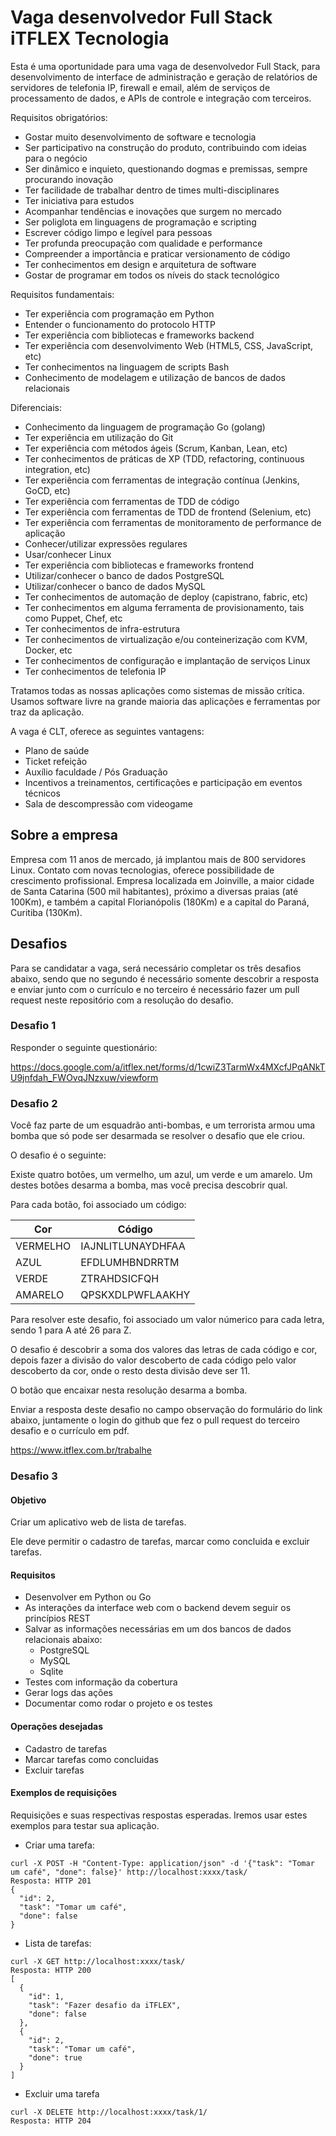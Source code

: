# Vaga desenvolvedor Full Stack iTFLEX Tecnologia

Esta é uma oportunidade para uma vaga de desenvolvedor Full Stack,
para desenvolvimento de interface de administração e geração de relatórios
de servidores de telefonia IP, firewall e email, além de serviços
de processamento de dados, e APIs de controle e integração com terceiros.

Requisitos obrigatórios:
- Gostar muito desenvolvimento de software e tecnologia
- Ser participativo na construção do produto, contribuindo com ideias para o negócio
- Ser dinâmico e inquieto, questionando dogmas e premissas, sempre procurando inovação
- Ter facilidade de trabalhar dentro de times multi-disciplinares
- Ter iniciativa para estudos
- Acompanhar tendências e inovações que surgem no mercado
- Ser poliglota em linguagens de programação e scripting
- Escrever código limpo e legível para pessoas
- Ter profunda preocupação com qualidade e performance
- Compreender a importância e praticar versionamento de código
- Ter conhecimentos em design e arquitetura de software
- Gostar de programar em todos os níveis do stack tecnológico

Requisitos fundamentais:
- Ter experiência com programação em Python
- Entender o funcionamento do protocolo HTTP
- Ter experiência com bibliotecas e frameworks backend
- Ter experiência com desenvolvimento Web (HTML5, CSS, JavaScript, etc)
- Ter conhecimentos na linguagem de scripts Bash
- Conhecimento de modelagem e utilização de bancos de dados relacionais

Diferenciais:
- Conhecimento da linguagem de programação Go (golang)
- Ter experiência em utilização do Git
- Ter experiência com métodos ágeis (Scrum, Kanban, Lean, etc)
- Ter conhecimentos de práticas de XP (TDD, refactoring, continuous integration, etc)
- Ter experiência com ferramentas de integração contínua (Jenkins, GoCD, etc)
- Ter experiência com ferramentas de TDD de código
- Ter experiência com ferramentas de TDD de frontend (Selenium, etc)
- Ter experiência com ferramentas de monitoramento de performance de aplicação
- Conhecer/utilizar expressões regulares
- Usar/conhecer Linux
- Ter experiência com bibliotecas e frameworks frontend
- Utilizar/conhecer o banco de dados PostgreSQL
- Utilizar/conhecer o banco de dados MySQL
- Ter conhecimentos de automação de deploy (capistrano, fabric, etc)
- Ter conhecimentos em alguma ferramenta de provisionamento, tais como Puppet, Chef, etc
- Ter conhecimentos de infra-estrutura
- Ter conhecimentos de virtualização e/ou conteinerização com KVM, Docker, etc
- Ter conhecimentos de configuração e implantação de serviços Linux
- Ter conhecimentos de telefonia IP

Tratamos todas as nossas aplicações como sistemas de missão crítica.
Usamos software livre na grande maioria das aplicações e ferramentas por traz da aplicação.

A vaga é CLT, oferece as seguintes vantagens:
- Plano de saúde
- Ticket refeição
- Auxílio faculdade / Pós Graduação
- Incentivos a treinamentos, certificações e participação em eventos técnicos
- Sala de descompressão com videogame

## Sobre a empresa

Empresa com 11 anos de mercado, já implantou mais de 800 servidores Linux.
Contato com novas tecnologias, oferece possibilidade de crescimento profissional.
Empresa localizada em Joinville, a maior cidade de Santa Catarina (500 mil habitantes),
próximo a diversas praias (até 100Km), e também a capital Florianópolis (180Km) e a
capital do Paraná, Curitiba (130Km).

## Desafios

Para se candidatar a vaga, será necessário completar os três
desafios abaixo, sendo que no segundo é necessário somente descobrir
a resposta e enviar junto com o currículo e no terceiro é necessário
fazer um pull request neste repositório com a resolução do desafio.

### Desafio 1

Responder o seguinte questionário:

https://docs.google.com/a/itflex.net/forms/d/1cwiZ3TarmWx4MXcfJPqANkTU9jnfdah_FWOvqJNzxuw/viewform

### Desafio 2

Você faz parte de um esquadrão anti-bombas, e um terrorista
armou uma bomba que só pode ser desarmada se resolver o desafio que ele criou.

O desafio é o seguinte:

Existe quatro botões, um vermelho, um azul, um verde e um amarelo.
Um destes botões desarma a bomba, mas você precisa descobrir qual.

Para cada botão, foi associado um código:

| Cor        | Código             |
| ---------- | ------------------ |
| VERMELHO   | IAJNLITLUNAYDHFAA  |
| AZUL       | EFDLUMHBNDRRTM     |
| VERDE      | ZTRAHDSICFQH       |
| AMARELO    | QPSKXDLPWFLAAKHY   |

Para resolver este desafio, foi associado um valor númerico para cada letra,
sendo 1 para A até 26 para Z.

O desafio é descobrir a soma dos valores das letras de cada código e cor,
depois fazer a divisão do valor descoberto de cada código pelo valor descoberto da cor,
onde o resto desta divisão deve ser 11.

O botão que encaixar nesta resolução desarma a bomba.

Enviar a resposta deste desafio no campo observação do formulário do link abaixo,
juntamente o login do github que fez o pull request do terceiro desafio e
o currículo em pdf.

https://www.itflex.com.br/trabalhe

### Desafio 3

#### Objetivo
Criar um aplicativo web de lista de tarefas.

Ele deve permitir o cadastro de tarefas,
marcar como concluida e excluir tarefas.

#### Requisitos
- Desenvolver em Python ou Go
- As interações da interface web com o backend devem seguir os princípios REST
- Salvar as informações necessárias em um dos bancos de dados relacionais abaixo:
  - PostgreSQL
  - MySQL
  - Sqlite
- Testes com informação da cobertura
- Gerar logs das ações
- Documentar como rodar o projeto e os testes

#### Operações desejadas
- Cadastro de tarefas
- Marcar tarefas como concluidas
- Excluir tarefas

#### Exemplos de requisições
Requisições e suas respectivas respostas esperadas. Iremos usar estes exemplos para testar sua aplicação.

- Criar uma tarefa:
```
curl -X POST -H "Content-Type: application/json" -d '{"task": "Tomar um café", "done": false}' http://localhost:xxxx/task/
Resposta: HTTP 201
{
  "id": 2,
  "task": "Tomar um café",
  "done": false
}
```

- Lista de tarefas:
```
curl -X GET http://localhost:xxxx/task/
Resposta: HTTP 200
[
  {
    "id": 1,
    "task": "Fazer desafio da iTFLEX",
    "done": false
  },
  {
    "id": 2,
    "task": "Tomar um café",
    "done": true
  }
]
```

- Excluir uma tarefa
```
curl -X DELETE http://localhost:xxxx/task/1/
Resposta: HTTP 204
```
